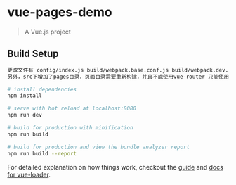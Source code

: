 # vue-pages-demo

> A Vue.js project

## Build Setup

``` bash
更改文件有 config/index.js build/webpack.base.conf.js build/webpack.dev.conf.js build/webpack.prod.conf.js
另外，src下增加了pages目录，页面目录需要重新构建，并且不能使用vue-router 只能使用传统a链接的方式跳转（该项功能待优化）

# install dependencies
npm install

# serve with hot reload at localhost:8080
npm run dev

# build for production with minification
npm run build

# build for production and view the bundle analyzer report
npm run build --report
```

For detailed explanation on how things work, checkout the [guide](http://vuejs-templates.github.io/webpack/) and [docs for vue-loader](http://vuejs.github.io/vue-loader).

